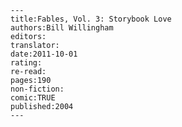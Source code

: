 
    ---
    title:Fables, Vol. 3: Storybook Love
    authors:Bill Willingham
    editors:
    translator:
    date:2011-10-01
    rating:
    re-read:
    pages:190
    non-fiction:
    comic:TRUE
    published:2004
    ---

    